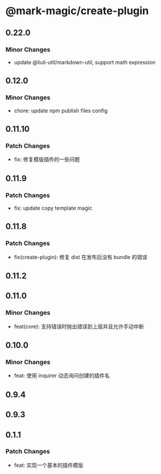 # @mark-magic/create-plugin

## 0.22.0

### Minor Changes

- update @liuli-util/markdown-util, support math expression

## 0.12.0

### Minor Changes

- chore: update npm publish files config

## 0.11.10

### Patch Changes

- fix: 修复模版插件的一些问题

## 0.11.9

### Patch Changes

- fix: update copy template magic

## 0.11.8

### Patch Changes

- fix(create-plugin): 修复 dist 在发布后没有 bundle 的错误

## 0.11.2

## 0.11.0

### Minor Changes

- feat(core): 支持错误时抛出错误到上层并且允许手动中断

## 0.10.0

### Minor Changes

- feat: 使用 inquirer 动态询问创建的插件名

## 0.9.4

## 0.9.3

## 0.1.1

### Patch Changes

- feat: 实现一个基本的插件模版
